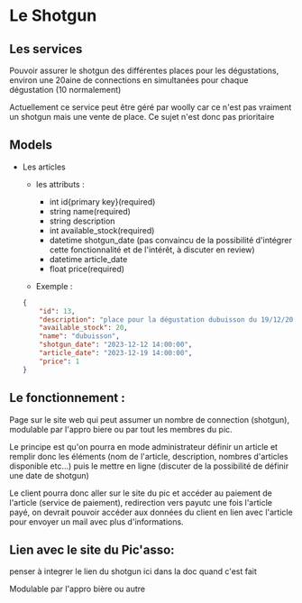 # Le Shotgun

## Les services

Pouvoir assurer le shotgun des différentes places pour les dégustations, environ une 20aine de connections en simultanées
pour chaque dégustation (10 normalement)

Actuellement ce service peut être géré par woolly car ce n'est pas vraiment un shotgun mais une vente de place. Ce sujet
n'est donc pas prioritaire 

## Models

- Les articles
    - les attributs : 
      - int id{primary key}(required)
      - string name(required)
      - string description
      - int available_stock(required)
      - datetime shotgun_date (pas convaincu de la possibilité d'intégrer cette fonctionnalité et de l'intérêt, à discuter en review)
      - datetime article_date
      - float price(required) 

    - Exemple :
    ```json
    {
        "id": 13,
        "description": "place pour la dégustation dubuisson du 19/12/2024 à 14h",
        "available_stock": 20,
        "name": "dubuisson",
        "shotgun_date": "2023-12-12 14:00:00",
        "article_date": "2023-12-19 14:00:00", 
        "price": 1
    }
    ```
  
## Le fonctionnement :

Page sur le site web qui peut assumer un nombre de connection (shotgun), modulable par l'appro biere ou par tout les membres du pic.

Le principe est qu'on pourra en mode administrateur définir un article et remplir donc les éléments 
(nom de l'article, description, nombres d'articles disponible etc...) puis le mettre en ligne (discuter de la possibilité de définir une date de shotgun)

Le client pourra donc aller sur le site du pic et accéder au paiement de l'article (service de paiement), redirection vers payutc
une fois l'article payé, on devrait pouvoir accéder aux données du client en lien avec l'article pour envoyer un mail
avec plus d'informations. 

## Lien avec le site du Pic'asso:

penser à integrer le lien du shotgun ici dans la doc quand c'est fait

Modulable par l'appro bière ou autre